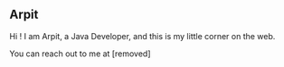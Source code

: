 ## Arpit

Hi ! 
I am Arpit, a Java Developer, and this is my little corner on the web. <br/>


You can reach out to me at [removed] 
